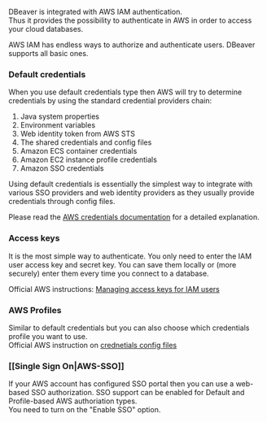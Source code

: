 DBeaver is integrated with AWS IAM authentication.  
Thus it provides the possibility to authenticate in AWS in order to access your cloud databases.  

AWS IAM has endless ways to authorize and authenticate users. DBeaver supports all basic ones.

### Default credentials

When you use default credentials type then AWS will try to determine credentials by using the standard credential providers chain:

1. Java system properties
1. Environment variables
1. Web identity token from AWS STS
1. The shared credentials and config files
1. Amazon ECS container credentials
1. Amazon EC2 instance profile credentials
1. Amazon SSO credentials

Using default credentials is essentially the simplest way to integrate with various SSO providers and web identity providers as they usually provide credentials through config files.

Please read the [AWS credentials documentation](https://docs.aws.amazon.com/sdk-for-java/latest/developer-guide/credentials.html) for a detailed explanation.  

### Access keys

It is the most simple way to authenticate. You only need to enter the IAM user access key and secret key. You can save them locally or (more securely) enter them every time you connect to a database.

Official AWS instructions: [Managing access keys for IAM users](https://docs.aws.amazon.com/IAM/latest/UserGuide/id_credentials_access-keys.html)

### AWS Profiles

Similar to default credentials but you can also choose which credentials profile you want to use.  
Official AWS instruction on [crednetials config files](https://docs.aws.amazon.com/credref/latest/refdocs/creds-config-files.html)

### [[Single Sign On|AWS-SSO]]

If your AWS account has configured SSO portal then you can use a web-based SSO authorization.
SSO support can be enabled for Default and Profile-based AWS authoriation types.  
You need to turn on the "Enable SSO" option.  
